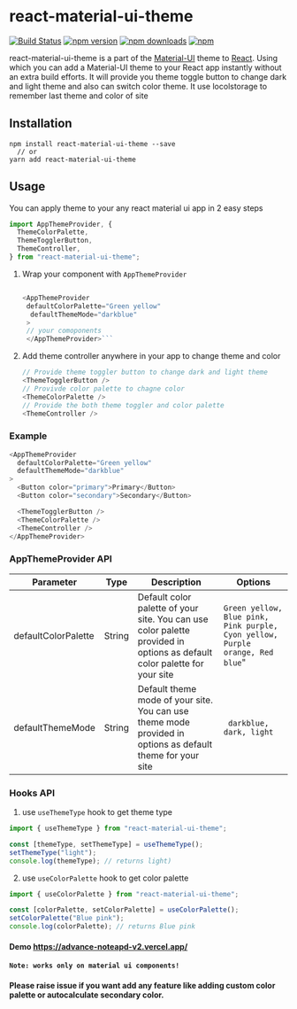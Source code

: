 # react-material-ui-theme

[![Build Status](https://travis-ci.org/mui-org/react-material-ui-theme.svg?branch=master)](https://travis-ci.org/mui-org/react-material-ui-theme)
[![npm version](https://badge.fury.io/js/react-material-ui-theme.svg)](https://badge.fury.io/js/react-material-ui-theme)
[![npm downloads](https://img.shields.io/npm/dm/react-material-ui-theme.svg)](https://img.shields.io/npm/dm/react-material-ui-theme.svg)
[![npm](https://img.shields.io/npm/l/react-material-ui-theme.svg)](https://github.com/mui-org/react-material-ui-theme/blob/master/LICENSE)

react-material-ui-theme is a part of the [Material-UI](http://www.material-ui.com/#/) theme to [React](https://facebook.github.io/react/). Using which you can add a Material-UI theme to your React app instantly without an extra build efforts. It will provide you theme toggle button to change dark and light theme and also can switch color theme. It use locolstorage to remember last theme and color of site

## Installation

```
npm install react-material-ui-theme --save
  // or
yarn add react-material-ui-theme
```
## Usage

You can apply theme to your any react material ui app in 2 easy steps

```javascript
import AppThemeProvider, {
  ThemeColorPalette,
  ThemeTogglerButton,
  ThemeController,
} from "react-material-ui-theme";
```


1. Wrap your component with `AppThemeProvider`

   ````javascript

   <AppThemeProvider
    defaultColorPalette="Green yellow"
     defaultThemeMode="darkblue"
    >
    // your comoponents
    </AppThemeProvider>```
   ````

2. Add theme controller anywhere in your app to change theme and color
   ```javascript
   // Provide theme toggler button to change dark and light theme
   <ThemeTogglerButton />
   // Provivde color palette to chagne color
   <ThemeColorPalette />
   // Provide the both theme toggler and color palette
   <ThemeController />
   ```
### Example

```javascript
<AppThemeProvider
  defaultColorPalette="Green yellow"
  defaultThemeMode="darkblue"
>
  <Button color="primary">Primary</Button>
  <Button color="secondary">Secondary</Button>

  <ThemeTogglerButton />
  <ThemeColorPalette />
  <ThemeController />
</AppThemeProvider>
```
### AppThemeProvider API

| Parameter           | Type   | Description                                                                                                              | Options                                                                       |
| ------------------- | ------ | ------------------------------------------------------------------------------------------------------------------------ | ----------------------------------------------------------------------------- |
| defaultColorPalette | String | Default color palette of your site. You can use color palette provided in options as default color palette for your site | `Green yellow, Blue pink, Pink purple, Cyon yellow, Purple orange, Red blue`" |
| defaultThemeMode    | String | Default theme mode of your site. You can use theme mode provided in options as default theme for your site               | ` darkblue, dark, light`                                                      |

### Hooks API

1. use `useThemeType` hook to get theme type

```javascript
import { useThemeType } from "react-material-ui-theme";

const [themeType, setThemeType] = useThemeType();
setThemeType("light");
console.log(themeType); // returns light)
```

2. use `useColorPalette` hook to get color palette

```javascript
import { useColorPalette } from "react-material-ui-theme";

const [colorPalette, setColorPalette] = useColorPalette();
setColorPalette("Blue pink");
console.log(colorPalette); // returns Blue pink
```



#### Demo https://advance-noteapd-v2.vercel.app/

#### `Note: works only on material ui components!`

#### Please raise issue if you want add any feature like adding custom color palette or autocalculate secondary color.

